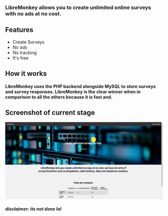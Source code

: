 ### LibreMonkey allows you to create unlimited online surveys with no ads at no cost.
## Features
- Create Surveys
- No ads
- No tracking
- It's free


## How it works
#### LibreMonkey uses the PHP backend alongside MySQL to store surveys and survey responses. LibreMonkey is the clear winner when in comparison to all the others because it is fast and.

## Screenshot of current stage
![](/images/currentstage.jpg)
##### disclaimer: its not done lol
